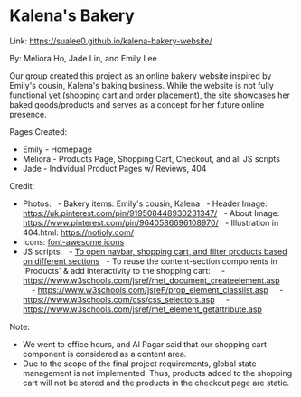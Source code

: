 # Kalena's Bakery
Link: https://sualee0.github.io/kalena-bakery-website/ 

By: Meliora Ho, Jade Lin, and Emily Lee

Our group created this project as an online bakery website inspired by Emily's cousin, Kalena's baking business. While the website is not fully functional yet (shopping cart and order placement), the site showcases her baked goods/products and serves as a concept for her future online presence.

Pages Created:

- Emily - Homepage
- Meliora - Products Page, Shopping Cart, Checkout, and all JS scripts
- Jade - Individual Product Pages w/ Reviews, 404

Credit:

- Photos:
    - Bakery items: Emily's cousin, Kalena
    - Header Image: https://uk.pinterest.com/pin/919508448930231347/
    - About Image: https://www.pinterest.com/pin/9640586696108970/
    - Illustration in 404.html: https://notioly.com/
- Icons: [font-awesome icons](https://fontawesome.com/)
- JS scripts:
    - [To open navbar, shopping cart, and filter products based on different sections](https://www.w3schools.com/jsref/met_element_addeventlistener.asp)
    - To reuse the content-section components in 'Products' & add interactivity to the shopping cart:
      - https://www.w3schools.com/jsref/met_document_createelement.asp
      - https://www.w3schools.com/jsreF/prop_element_classlist.asp
      - https://www.w3schools.com/css/css_selectors.asp
      - https://www.w3schools.com/jsref/met_element_getattribute.asp

Note:

- We went to office hours, and Al Pagar said that our shopping cart component is considered as a content area.
- Due to the scope of the final project requirements, global state management is not implemented. Thus, products added to the shopping cart will not be stored and the products in the checkout page are static.
